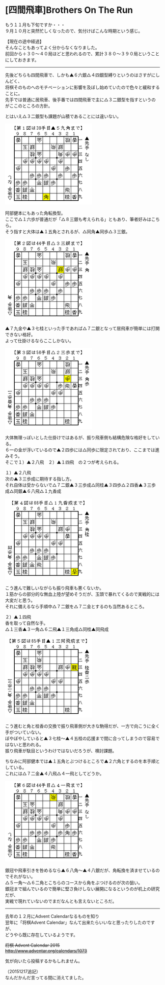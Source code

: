 # [四間飛車]Brothers On The Run  

もう１１月も下旬ですか・・・  
９月１０月と突然忙しくなったので、気付けばこんな時期という感じ。  

【現在の途中経過】  
そんなこともあってよく分からなくなりました。  
前回から＋３０～４０局ほどと思われるので、累計３８０～３９０局ということにしておきます。  

----------  

先後どちらも四間飛車で、しかも▲６六銀△４四銀型縛りというのはさすがにしんどく、  
将棋そのものへのモチベーションに影響を及ぼし始めていたので色々と緩和することに。  
先手では普通に居飛車、後手番では四間飛車で主に△３二銀型を指すというのがここのところの方針。  

とはいえ△３二銀型も課題が山積であることには違いない。  

![](images/20151121001156.png)  

阿部健本にもあった角転換型。  
ここで△１六歩が普通だが「△８三銀も考えられる」ともあり、筆者好みはこちら。  
そう指すと大体は▲１五角とされるが、△同角▲同歩△３三銀。  

![](images/20151121001157.png)  

▲７九金や▲３七桂といった手であれば△７二銀となって居飛車が簡単には打開できない格好。  
よって仕掛けるならここしかない。  

![](images/20151121001158.png)  

大体無理っぽいとした仕掛けではあるが、振り飛車側も結構危険な格好をしている。  
６一の金が浮いているので▲２四歩には△同歩に限定されており、ここまでは進みそう。  
そこで１）▲２八飛　２）▲１四飛　の２つが考えられる。  

１）▲２八飛  
次の▲３三歩成に期待する指し方。  
それ自体は受からないで△７二銀▲３三歩成△同桂▲３四歩△２四香▲３三歩成△同銀▲６八飛△１九香成  

![](images/20151121001159.png)  

こう進んで難しいながらも振り飛車も悪くないか。  
１筋からの部分的な無血上陸が望めそうだが、玉頭で暴れてくるので実戦的には大変だと思う。  
それに備えるなら手順中△７二銀を△７二金とするのも当然あるところ。  

２）▲１四飛  
香を取って自然な手。  
△１三香▲３一角△６二飛▲１三角成△同桂▲同飛成  

![](images/20151121001200.png)  

こう進むと角と桂香の交換で振り飛車側が大きな駒得だが、一方で向こうに全く手がついていない。  
ぼやぼやしていると▲３七桂～▲４五桂の応援まで間に合ってしまうので容易ではないと思われる。  
振り飛車が駄目というわけではないだろうが、検討課題。  


ちなみに阿部健本では▲１五角とぶつけるところで▲２六角とするのを本手順としている。  
これには△７二金▲４八飛△４一飛としてどうか。  

![](images/20151121001201.png)  

銀冠や飛車引きを咎めるなら▲６八角～▲４八銀だが、角転換を済ませているのでそれがない。  
△５一角～△６二角とこちらのコースから角をぶつけるのが次の狙い。  
銀冠まで組んでいるので簡単に堅さ負けしない展開になるというのが机上の研究だが、  
実戦で現れていないのでまだなんとも言えないところだ。  

----------  

去年の１２月にAdvent Calendarなるものを知り  
翌年に「将棋Advent Calendar」なんて出来たらいいなと思ったりしたのですが、  
どうやら既に存在しているようです。  

<del datetime="2015-12-17T19:35:57+09:00">将棋 Advent Calendar 2015</del>  
<del datetime="2015-12-17T19:35:57+09:00">http://www.adventar.org/calendars/1073</del>  

気が向いたら投稿するかもしれません。  

（20151217追記）  
なんだかんだ言ってる間に消えてました。  

